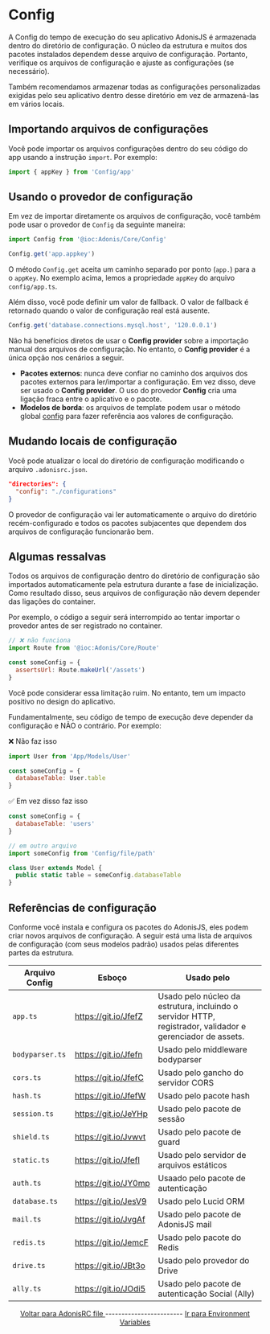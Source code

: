 # Config
A Config do tempo de execução do seu aplicativo AdonisJS é armazenada dentro do diretório de configuração. O núcleo da estrutura e muitos dos pacotes instalados dependem desse arquivo de configuração. Portanto, verifique os arquivos de configuração e ajuste as configurações (se necessário).

Também recomendamos armazenar todas as configurações personalizadas exigidas pelo seu aplicativo dentro desse diretório em vez de armazená-las em vários locais.

## Importando arquivos de configurações
Você pode importar os arquivos configurações dentro do seu código do app usando a instrução `import`. Por exemplo:
```js
import { appKey } from 'Config/app'
```
## Usando o provedor de configuração
Em vez de importar diretamente os arquivos de configuração, você também pode usar o provedor de `Config` da seguinte maneira:
```ts
import Config from '@ioc:Adonis/Core/Config'

Config.get('app.appkey')
```
O método `Config.get` aceita um caminho separado por ponto (`app.`) para a o `appKey`. No exemplo acima, lemos a propriedade `appKey` do arquivo `config/app.ts`.

Além disso, você pode definir um valor de fallback. O valor de fallback é retornado quando o valor de configuração real está ausente.
```js
Config.get('database.connections.mysql.host', '120.0.0.1')
```
Não há benefícios diretos de usar o **Config provider** sobre a importação manual dos arquivos de configuração. No entanto, o **Config provider** é a única opção nos cenários a seguir.

- **Pacotes externos**: nunca deve confiar no caminho dos arquivos dos pacotes externos para ler/importar a configuração. Em vez disso, deve ser usado o **Config provider**. O uso do provedor **Config** cria uma ligação fraca entre o aplicativo e o pacote.
- **Modelos de borda**: os arquivos de template podem usar o método global [config](https://docs.adonisjs.com/reference/views/globals/all-helpers#config) para fazer referência aos valores de configuração.

## Mudando locais de configuração
Você pode atualizar o local do diretório de configuração modificando o arquivo `.adonisrc.json`.
```json
"directories": {
  "config": "./configurations"
}
```
O provedor de configuração vai ler automaticamente o arquivo do diretório recém-configurado e todos os pacotes subjacentes que dependem dos arquivos de configuração funcionarão bem.

## Algumas ressalvas
Todos os arquivos de configuração dentro do diretório de configuração são importados automaticamente pela estrutura durante a fase de inicialização. Como resultado disso, seus arquivos de configuração não devem depender das ligações do container.

Por exemplo, o código a seguir será interrompido ao tentar importar o provedor antes de ser registrado no container.
```js
// ❌ não funciona
import Route from '@ioc:Adonis/Core/Route'

const someConfig = {
  assertsUrl: Route.makeUrl('/assets')
}
```
Você pode considerar essa limitação ruim. No entanto, tem um impacto positivo no design do aplicativo.

Fundamentalmente, seu código de tempo de execução deve depender da configuração e NÃO o contrário. Por exemplo:

❌ Não faz isso
```js
import User from 'App/Models/User'

const someConfig = {
  databaseTable: User.table
}
```
✅ Em vez disso faz isso
```js
const someConfig = {
  databaseTable: 'users'
}
```
```js
// em outro arquivo
import someConfig from 'Config/file/path'

class User extends Model {
  public static table = someConfig.databaseTable
}
```
## Referências de configuração
Conforme você instala e configura os pacotes do AdonisJS, eles podem criar novos arquivos de configuração. A seguir está uma lista de arquivos de configuração (com seus modelos padrão) usados pelas diferentes partes da estrutura.

| Arquivo Config | Esboço | Usado pelo |
| -------------- | ------ | ---------- |
| `app.ts`       | https://git.io/JfefZ | Usado pelo núcleo da estrutura, incluindo o servidor HTTP, registrador, validador e gerenciador de assets. |
| `bodyparser.ts` | https://git.io/Jfefn | Usado pelo middleware bodyparser |
| `cors.ts` | https://git.io/JfefC | Usado pelo gancho do servidor CORS |
| `hash.ts` | https://git.io/JfefW | Usado pelo pacote hash |
| `session.ts` | https://git.io/JeYHp | Usado pelo pacote de sessão |
| `shield.ts` | https://git.io/Jvwvt | Usado pelo pacote de guard |
| `static.ts` | https://git.io/Jfefl | Usado pelo servidor de arquivos estáticos |
| `auth.ts` | https://git.io/JY0mp | Usaado pelo pacote de autenticação |
| `database.ts` | https://git.io/JesV9 | Usado pelo Lucid ORM |
| `mail.ts` | https://git.io/JvgAf | Usado pelo pacote de AdonisJS mail |
| `redis.ts` | https://git.io/JemcF | Usado pelo pacote do Redis |
| `drive.ts` | https://git.io/JBt3o | Usado pelo provedor do Drive |
| `ally.ts` | https://git.io/JOdi5 | Usado pelo pacote de autenticação Social (Ally) |

<footer align="center">
  <a href="./02-AdonisRC_file.md">Voltar para AdonisRC file </a>------------------------
  <a href="./04-Environment_variables.md">Ir para Environment Variables</a>
</footer>
